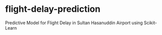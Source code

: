 # flight-delay-prediction
Predictive Model for Flight Delay in Sultan Hasanuddin Airport using Scikit-Learn
